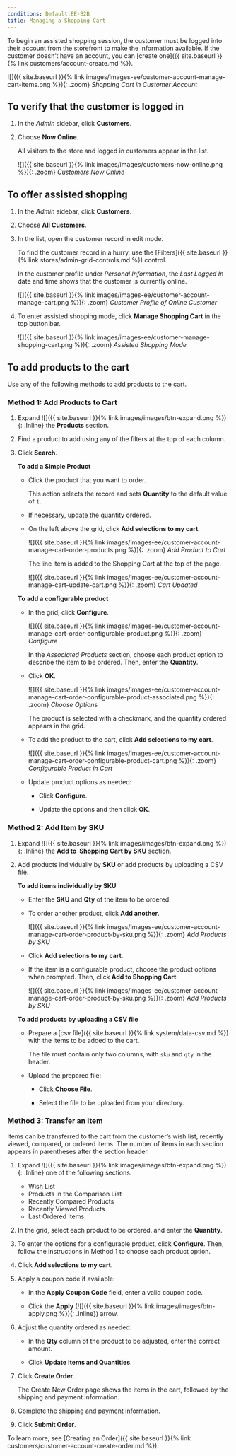 ```yaml
---
conditions: Default.EE-B2B
title: Managing a Shopping Cart
---
```


To begin an assisted shopping session, the customer must be logged into their account from the storefront to make the information available. If the customer doesn’t have an account, you can [create one]({{ site.baseurl }}{% link customers/account-create.md %}).

![]({{ site.baseurl }}{% link images/images-ee/customer-account-manage-cart-items.png %}){: .zoom}
_Shopping Cart in Customer Account_

## To verify that the customer is logged in

1. In the _Admin_ sidebar, click **Customers**.

1. Choose **Now Online**.

    All visitors to the store and logged in customers appear in the list.

   ![]({{ site.baseurl }}{% link images/images/customers-now-online.png %}){: .zoom}
   _Customers Now Online_

## To offer assisted shopping

1. In the _Admin_ sidebar, click **Customers**.

1. Choose **All Customers**.

1. In the list, open the customer record in edit mode.

    To find the customer record in a hurry, use the [Filters]({{ site.baseurl }}{% link stores/admin-grid-controls.md %}) control.

    In the customer profile under _Personal Information_, the _Last Logged In_ date and time shows that the customer is currently online.

    ![]({{ site.baseurl }}{% link images/images-ee/customer-account-manage-cart.png %}){: .zoom}
    _Customer Profile of Online Customer_

1. To enter assisted shopping mode, click **Manage Shopping Cart** in the top button bar.

    ![]({{ site.baseurl }}{% link images/images-ee/customer-manage-shopping-cart.png %}){: .zoom}
    _Assisted Shopping Mode_

## To add products to the cart

Use any of the following methods to add products to the cart.

### Method 1: Add Products to Cart

1. Expand ![]({{ site.baseurl }}{% link images/images/btn-expand.png %}){: .Inline} the **Products** section.

1. Find a product to add using any of the filters at the top of each column.

1. Click **Search**.

    **To add a Simple Product**

      - Click the product that you want to order.

        This action selects the record and sets **Quantity** to the default value of `1`.

      - If necessary, update the quantity ordered.

      - On the left above the grid, click **Add selections to my cart**.

        ![]({{ site.baseurl }}{% link images/images-ee/customer-account-manage-cart-order-products.png %}){: .zoom}
        _Add Product to Cart_

        The line item is added to the Shopping Cart at the top of the page.

        ![]({{ site.baseurl }}{% link images/images-ee/customer-account-manage-cart-update-cart.png %}){: .zoom}
        _Cart Updated_

    **To add a configurable product**

      - In the grid, click **Configure**.

        ![]({{ site.baseurl }}{% link images/images-ee/customer-account-manage-cart-order-configurable-product.png %}){: .zoom}
        _Configure_

        In the _Associated Products_ section, choose each product option to describe the item to be ordered. Then, enter the **Quantity**.

      - Click **OK**.

        ![]({{ site.baseurl }}{% link images/images-ee/customer-account-manage-cart-order-configurable-product-associated.png %}){: .zoom}
        _Choose Options_

        The product is selected with a checkmark, and the quantity ordered appears in the grid.

      - To add the product to the cart, click **Add selections to my cart**.

        ![]({{ site.baseurl }}{% link images/images-ee/customer-account-manage-cart-order-configurable-product-cart.png %}){: .zoom}
        _Configurable Product in Cart_

      - Update product options as needed:

         - Click **Configure**.

         - Update the options and then click **OK**.

### Method 2: Add Item by SKU

1. Expand ![]({{ site.baseurl }}{% link images/images/btn-expand.png %}){: .Inline} the **Add to  Shopping Cart by SKU** section.

1. Add products individually by **SKU** or add products by uploading a CSV file.

    **To add items individually by SKU**

      - Enter the **SKU** and **Qty** of the item to be ordered.

      - To order another product, click **Add another**.

        ![]({{ site.baseurl }}{% link images/images-ee/customer-account-manage-cart-order-product-by-sku.png %}){: .zoom}
        _Add Products by SKU_

      - Click **Add selections to my cart**.

      - If the item is a configurable product, choose the product options when prompted. Then, click **Add to Shopping Cart**.

        ![]({{ site.baseurl }}{% link images/images-ee/customer-account-manage-cart-order-product-by-sku.png %}){: .zoom}
        _Add Products by SKU_

    **To add products by uploading a CSV file**

      - Prepare a [csv file]({{ site.baseurl }}{% link system/data-csv.md %}) with the items to be added to the cart.

        The file must contain only two columns, with `sku` and `qty` in the header.

      - Upload the prepared file:

         - Click **Choose File**.

         - Select the file to be uploaded from your directory.

### Method 3: Transfer an Item

Items can be transferred to the cart from the customer’s wish list, recently viewed, compared, or ordered items. The number of items in each section appears in parentheses after the section header.

1. Expand ![]({{ site.baseurl }}{% link images/images/btn-expand.png %}){: .Inline} one of the following sections.

    - Wish List
    - Products in the Comparison List
    - Recently Compared Products
    - Recently Viewed Products
    - Last Ordered Items

1. In the grid, select each product to be ordered. and enter the **Quantity**.

1. To enter the options for a configurable product, click **Configure**. Then, follow the instructions in Method 1 to choose each product option.

1. Click **Add selections to my cart**.

1. Apply a coupon code if available:

    - In the **Apply Coupon Code** field, enter a valid coupon code.

    - Click the **Apply** (![]({{ site.baseurl }}{% link images/images/btn-apply.png %}){: .Inline}) arrow.

1. Adjust the quantity ordered as needed:

    - In the **Qty** column of the product to be adjusted, enter the correct amount.

    - Click **Update Items and Quantities**.

1. Click **Create Order**.

    The Create New Order page shows the items in the cart, followed by the shipping and payment information.

1. Complete the shipping and payment information.

1. Click **Submit Order**.

To learn more, see [Creating an Order]({{ site.baseurl }}{% link customers/customer-account-create-order.md %}).
